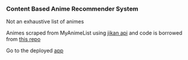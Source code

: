### Content Based Anime Recommender System

Not an exhaustive list of animes

Animes scraped from MyAnimeList using  [jikan api](https://jikan.docs.apiary.io/)
and code is borrowed from [this repo](https://github.com/racinmat/myanimelist-crawler)

Go to the deployed [app](https://animes-recommender.herokuapp.com/)